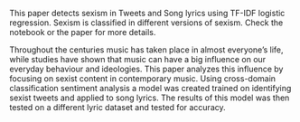 This paper detects sexism in Tweets and Song lyrics using TF-IDF logistic regression.
Sexism is classified in different versions of sexism. Check the notebook or the paper for more details.

Throughout the centuries music has taken place in almost everyone’s life, while studies have shown that music can have a big
influence on our everyday behaviour and ideologies. This paper analyzes this influence by focusing on sexist content in
contemporary music. Using cross-domain classification sentiment analysis a model
was created trained on identifying sexist tweets and applied to song lyrics. The results of this model was then tested on a different lyric dataset and tested for accuracy.

